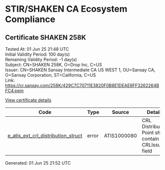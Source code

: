 # STIR/SHAKEN CA Ecosystem Compliance

## Certificate SHAKEN 258K

Tested At: 01 Jun 25 21:48 UTC\
Initial Validity Period: 100 day(s)\
Remaining Validity Period: -1 day(s)\
Subject: CN=SHAKEN 258K, O=Drop Inc, C=US\
Issuer: CN=SHAKEN Sansay Intermediate CA US WEST 1, OU=Sansay CA, O=Sansay Corporation, ST=California, C=US\
Link: https://cr.sansay.com/258K/429C7C70711E3820F0B8E1DEAE6FF3262264BFC4.pem

[View certificate details](https://x509.io/?cert=MIICmjCCAkCgAwIBAgIUQpx8cHEeOCDwuOHerm%2FzJiJkv8QwCgYIKoZIzj0EAwIwgYUxCzAJBgNVBAYTAlVTMRMwEQYDVQQIDApDYWxpZm9ybmlhMRswGQYDVQQKDBJTYW5zYXkgQ29ycG9yYXRpb24xEjAQBgNVBAsMCVNhbnNheSBDQTEwMC4GA1UEAwwnU0hBS0VOIFNhbnNheSBJbnRlcm1lZGlhdGUgQ0EgVVMgV0VTVCAxMB4XDTI1MDIyMDA0MTEyOVoXDTI1MDUzMTA0MTEyOVowNjELMAkGA1UEBhMCVVMxETAPBgNVBAoMCERyb3AgSW5jMRQwEgYDVQQDDAtTSEFLRU4gMjU4SzBZMBMGByqGSM49AgEGCCqGSM49AwEHA0IABM6EWQOlfFlSRw7UDu2U%2BrbbMCzyp23eSwFrT3qREt8oHS2vlubMkuVTp62KlqwieV7WhJD%2Ff3IlidPaRZHauOmjgdswgdgwFgYIKwYBBQUHARoECjAIoAYWBDI1OEswFwYDVR0gBBAwDjAMBgpghkgBhv8JAQEEMB0GA1UdDgQWBBRbEKtMiW3MGNu6af26wikm1g6C8TAfBgNVHSMEGDAWgBSs05P1Q0PMCr5FWBcTfZJ83MMBRjBHBgNVHR8EQDA%2BMDygOqA4hjZodHRwczovL2F1dGhlbnRpY2F0ZS1hcGkuaWNvbmVjdGl2LmNvbS9kb3dubG9hZC92MS9jcmwwDAYDVR0TAQH%2FBAIwADAOBgNVHQ8BAf8EBAMCB4AwCgYIKoZIzj0EAwIDSAAwRQIhALyzfIBl1McxM7ez2XCOvosY3AjF5XCoHI1lzI34ICmYAiBmPSroFLzN2B5mOFeOlY%2FnltZ9w%2BUWwcOmTpdmSpZgjg%3D%3D)

| Code | Type | Source | Details |
|------|------|--------|---------|
| [e_atis_ext_crl_distribution_struct](../../ISSUES/e_atis_ext_crl_distribution_struct/README.md) | error | ATIS1000080 | CRL Distribution Point shall contain a CRLIssuer field |


Generated: 01 Jun 25 21:52 UTC